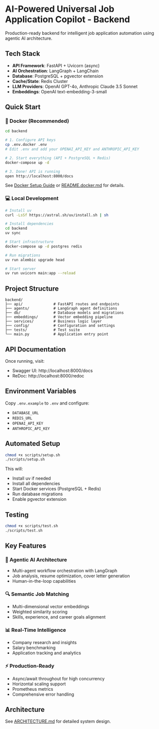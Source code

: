 # AI-Powered Universal Job Application Copilot - Backend

Production-ready backend for intelligent job application automation using agentic AI architecture.

## Tech Stack

- **API Framework**: FastAPI + Uvicorn (async)
- **AI Orchestration**: LangGraph + LangChain
- **Database**: PostgreSQL + pgvector extension
- **Cache/State**: Redis Cluster
- **LLM Providers**: OpenAI GPT-4o, Anthropic Claude 3.5 Sonnet
- **Embeddings**: OpenAI text-embedding-3-small

## Quick Start

### 🐳 Docker (Recommended)

```bash
cd backend

# 1. Configure API keys
cp .env.docker .env
# Edit .env and add your OPENAI_API_KEY and ANTHROPIC_API_KEY

# 2. Start everything (API + PostgreSQL + Redis)
docker-compose up -d

# 3. Done! API is running
open http://localhost:8000/docs
```

See [Docker Setup Guide](docs/DOCKER_SETUP.md) or [README.docker.md](README.docker.md) for details.

### 💻 Local Development

```bash
# Install uv
curl -LsSf https://astral.sh/uv/install.sh | sh

# Install dependencies
cd backend
uv sync

# Start infrastructure
docker-compose up -d postgres redis

# Run migrations
uv run alembic upgrade head

# Start server
uv run uvicorn main:app --reload
```

## Project Structure

```
backend/
├── api/              # FastAPI routes and endpoints
├── agents/           # LangGraph agent definitions
├── db/               # Database models and migrations
├── embeddings/       # Vector embedding pipeline
├── services/         # Business logic layer
├── config/           # Configuration and settings
├── tests/            # Test suite
└── main.py           # Application entry point
```

## API Documentation

Once running, visit:
- Swagger UI: http://localhost:8000/docs
- ReDoc: http://localhost:8000/redoc

## Environment Variables

Copy `.env.example` to `.env` and configure:
- `DATABASE_URL`
- `REDIS_URL`
- `OPENAI_API_KEY`
- `ANTHROPIC_API_KEY`

## Automated Setup

```bash
chmod +x scripts/setup.sh
./scripts/setup.sh
```

This will:
- Install uv if needed
- Install all dependencies
- Start Docker services (PostgreSQL + Redis)
- Run database migrations
- Enable pgvector extension

## Testing

```bash
chmod +x scripts/test.sh
./scripts/test.sh
```

## Key Features

### 🤖 Agentic AI Architecture
- Multi-agent workflow orchestration with LangGraph
- Job analysis, resume optimization, cover letter generation
- Human-in-the-loop capabilities

### 🔍 Semantic Job Matching
- Multi-dimensional vector embeddings
- Weighted similarity scoring
- Skills, experience, and career goals alignment

### 📊 Real-Time Intelligence
- Company research and insights
- Salary benchmarking
- Application tracking and analytics

### ⚡ Production-Ready
- Async/await throughout for high concurrency
- Horizontal scaling support
- Prometheus metrics
- Comprehensive error handling

## Architecture

See [ARCHITECTURE.md](ARCHITECTURE.md) for detailed system design.
